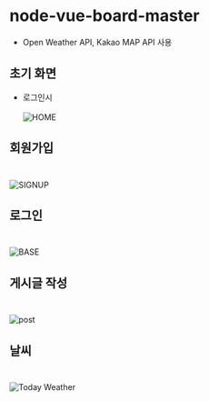 # node-vue-board-master
- Open Weather API, Kakao MAP API 사용
 
## 초기 화면 
- 로그인시 <br><br>
![HOME](https://user-images.githubusercontent.com/69624521/93377014-6d8d1700-f895-11ea-8d17-61a005cd2dea.PNG)
## 회원가입 <br><br>
![SIGNUP](https://user-images.githubusercontent.com/69624521/93377021-6e25ad80-f895-11ea-9c5a-f4f7e3c546fd.PNG)
## 로그인 <br><br>
![BASE](https://user-images.githubusercontent.com/69624521/93377012-6c5bea00-f895-11ea-813d-242774ef31d7.PNG)
## 게시글 작성 <br><br>
![post](https://user-images.githubusercontent.com/69624521/93377016-6e25ad80-f895-11ea-8deb-71ef5619d433.PNG)
## 날씨 <br><br>
![Today Weather](https://user-images.githubusercontent.com/69624521/93377024-6ebe4400-f895-11ea-9cfc-09f8f9e5ab43.PNG)

